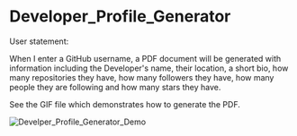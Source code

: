 # Developer_Profile_Generator

User statement:

When I enter a GitHub username, a PDF document will be generated with information including the Developer's name, their location, a short bio, how many repositories they have, how many followers they have, how many people they are following and how many stars they have.

See the GIF file which demonstrates how to generate the PDF.


![Develper_Profile_Generator_Demo](/Developer_Profile_Generator/assets/Generate_PDF.gif)


